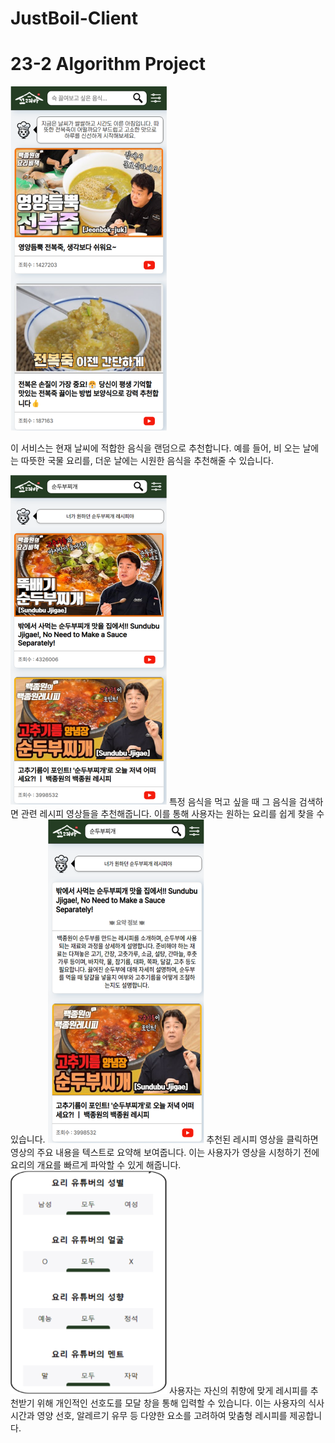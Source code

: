 # JustBoil-Client
# 23-2 Algorithm Project

<img src="images/1.png" width="250" height="auto">

이 서비스는 현재 날씨에 적합한 음식을 랜덤으로 추천합니다. 예를 들어, 비 오는 날에는 따뜻한 국물 요리를, 더운 날에는 시원한 음식을 추천해줄 수 있습니다.

<img src="images/2.png" width="250" height="auto">
특정 음식을 먹고 싶을 때 그 음식을 검색하면 관련 레시피 영상들을 추천해줍니다. 이를 통해 사용자는 원하는 요리를 쉽게 찾을 수 있습니다.

<img src="images/3.png" width="250" height="auto">
추천된 레시피 영상을 클릭하면 영상의 주요 내용을 텍스트로 요약해 보여줍니다. 이는 사용자가 영상을 시청하기 전에 요리의 개요를 빠르게 파악할 수 있게 해줍니다.

<img src="images/4.png" width="250" height="auto">
사용자는 자신의 취향에 맞게 레시피를 추천받기 위해 개인적인 선호도를 모달 창을 통해 입력할 수 있습니다. 이는 사용자의 식사 시간과 영양 선호, 알레르기 유무 등 다양한 요소를 고려하여 맞춤형 레시피를 제공합니다.
